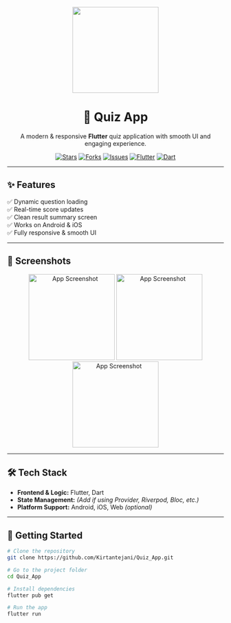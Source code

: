 <!-- Banner or Cover Image -->
<p align="center">
  <img src="https://media.giphy.com/media/26ufnwz3wDUli7GU0/giphy.gif" width="200"/>
</p>

<h1 align="center">🎯 Quiz App</h1>
<p align="center">
  A modern & responsive <b>Flutter</b> quiz application with smooth UI and engaging experience.  
</p>

<p align="center">
  <a href="https://github.com/Kirtantejani/Quiz_App/stargazers"><img src="https://img.shields.io/github/stars/Kirtantejani/Quiz_App?style=for-the-badge" alt="Stars"></a>
  <a href="https://github.com/Kirtantejani/Quiz_App/network/members"><img src="https://img.shields.io/github/forks/Kirtantejani/Quiz_App?style=for-the-badge" alt="Forks"></a>
  <a href="https://github.com/Kirtantejani/Quiz_App/issues"><img src="https://img.shields.io/github/issues/Kirtantejani/Quiz_App?style=for-the-badge" alt="Issues"></a>
  <a href="#"><img src="https://img.shields.io/badge/Flutter-02569B?style=for-the-badge&logo=flutter&logoColor=white" alt="Flutter"></a>
  <a href="#"><img src="https://img.shields.io/badge/Dart-0175C2?style=for-the-badge&logo=dart&logoColor=white" alt="Dart"></a>
</p>

---

## ✨ Features

✅ Dynamic question loading  
✅ Real-time score updates  
✅ Clean result summary screen  
✅ Works on Android & iOS  
✅ Fully responsive & smooth UI  

---

## 📸 Screenshots

<p align="center">
  <img src="https://via.placeholder.com/200x400?text=Screenshot+1" alt="App Screenshot" width="200"/>
  <img src="https://via.placeholder.com/200x400?text=Screenshot+2" alt="App Screenshot" width="200"/>
  <img src="https://via.placeholder.com/200x400?text=Screenshot+3" alt="App Screenshot" width="200"/>
</p>

---

## 🛠️ Tech Stack

- **Frontend & Logic:** Flutter, Dart  
- **State Management:** *(Add if using Provider, Riverpod, Bloc, etc.)*  
- **Platform Support:** Android, iOS, Web *(optional)*  

---

## 🚀 Getting Started

```bash
# Clone the repository
git clone https://github.com/Kirtantejani/Quiz_App.git

# Go to the project folder
cd Quiz_App

# Install dependencies
flutter pub get

# Run the app
flutter run
